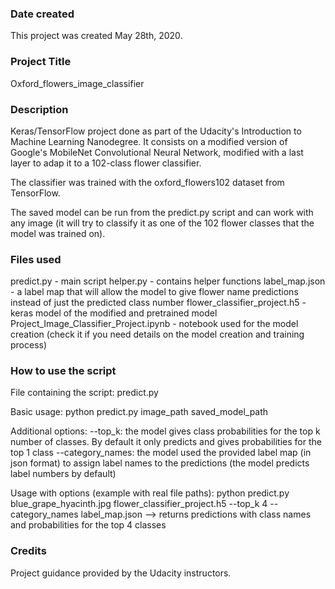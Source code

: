 ### Date created
This project was created May 28th, 2020.

### Project Title
Oxford_flowers_image_classifier

### Description
Keras/TensorFlow project done as part of the Udacity's Introduction to Machine Learning Nanodegree. It consists on a modified version of Google's MobileNet Convolutional Neural Network, modified with a last layer to adap it to a 102-class flower classifier.

The classifier was trained with the oxford_flowers102 dataset from TensorFlow.

The saved model can be run from the predict.py script and can work with any image (it will try to classify it as one of the 102 flower classes that the model was trained on).

### Files used
predict.py  - main script
helper.py - contains helper functions
label_map.json - a label map that will allow the model to give flower name predictions instead of just the predicted class number
flower_classifier_project.h5 - keras model of the modified and pretrained model
Project_Image_Classifier_Project.ipynb - notebook used for the model creation (check it if you need details on the model creation and training process)

### How to use the script
File containing the script: predict.py

Basic usage:
python predict.py image_path saved_model_path

Additional options:
--top_k: the model gives class probabilities for the top k number of classes. By default it only predicts and gives probabilities for the top 1 class
--category_names: the model used the provided label map (in json format) to assign label names to the predictions (the model predicts label numbers by default)

Usage with options (example with real file paths):
python predict.py blue_grape_hyacinth.jpg flower_classifier_project.h5 --top_k 4 --category_names label_map.json  --> returns predictions with class names and probabilities for the top 4 classes

### Credits
Project guidance provided by the Udacity instructors.
